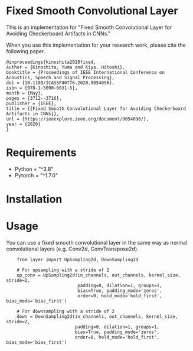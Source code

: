 # Fixed Smooth Convolutional Layer
This is an implementation for "Fixed Smooth Convolutional Layer for Avoiding Checkerboard Artifacts in CNNs."

When you use this implementation for your research work,
please cite the following paper.
```
@inproceedings{kinoshita2020fixed,
author = {Kinoshita, Yuma and Kiya, Hitoshi},
booktitle = {Proceedings of IEEE International Conference on Acoustics, Speech and Signal Processing},
doi = {10.1109/ICASSP40776.2020.9054096},
isbn = {978-1-5090-6631-5},
month = {May},
pages = {3712--3716},
publisher = {IEEE},
title = {{Fixed Smooth Convolutional Layer for Avoiding Checkerboard Artifacts in CNNs}},
url = {https://ieeexplore.ieee.org/document/9054096/},
year = {2020}
}
```

# Requirements
- Python = "^3.8"
- Pytorch = "^1.7.0"

# Installation

# Usage
You can use a fixed smooth convolutional layer in the same way as normal convolutional layers (e.g. Conv2d, ConvTranspose2d).
```
    from layer import UpSampling2d, DownSampling2d
    
    # For upsampling with a stride of 2
    up_conv = UpSampling2d(in_channels, out_channels, kernel_size, stride=2,
                           padding=0, dilation=1, groups=1,
                           bias=True, padding_mode='zeros',
                           order=0, hold_mode='hold_first', bias_mode='bias_first')
    
    # For downsampling with a stride of 2
    down = DownSampling2d(in_channels, out_channels, kernel_size, stride=2,
                          padding=0, dilation=1, groups=1,
                          bias=True, padding_mode='zeros',
                          order=0, hold_mode='hold_first', bias_mode='bias_first')
    
```
